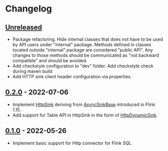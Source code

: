 # Changelog

## [Unreleased]

- Package refactoring. Hide internal classes that does not have to be used by API users under "internal" package.
  Methods defined in classes located outside "internal" package are considered "public API".
  Any changes to those methods should be communicated as "not backward compatible" and should be avoided.
- Add checkstyle configuration to "dev" folder. Add checkstyle check during maven build
- Add HTTP sink client header configuration via properties.

## [0.2.0] - 2022-07-06

- Implement [HttpSink](src/main/java/com/getindata/connectors/http/HttpSink.java) deriving from [AsyncSinkBase](https://cwiki.apache.org/confluence/display/FLINK/FLIP-171%3A+Async+Sink) introduced in Flink 1.15.
- Add support for Table API in HttpSink in the form of [HttpDynamicSink](src/main/java/com/getindata/connectors/http/internal/table/sink/HttpDynamicSink.java). 

## [0.1.0] - 2022-05-26

- Implement basic support for Http connector for Flink SQL

[Unreleased]: https://github.com/getindata/flink-http-connector/compare/0.2.0...HEAD

[0.2.0]: https://github.com/getindata/flink-http-connector/compare/0.1.0...0.2.0

[0.1.0]: https://github.com/getindata/flink-http-connector/compare/dfe9bfeaa73e77b1de14cd0cb0546a925583e23e...0.1.0
